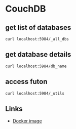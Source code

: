 # CouchDB

## get list of databases

	curl localhost:5984/_all_dbs


## get database details

	curl localhost:5984/db_name


## access futon

	curl localhost:5984/_utils

## Links

* [Docker image](https://hub.docker.com/_/couchdb)
